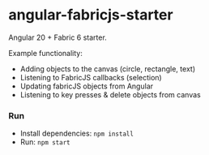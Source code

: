 # angular-fabricjs-starter

Angular 20 + Fabric 6 starter.

Example functionality:

* Adding objects to the canvas (circle, rectangle, text)
* Listening to FabricJS callbacks (selection)
* Updating fabricJS objects from Angular
* Listening to key presses & delete objects from canvas

### Run

* Install dependencies: `npm install`
* Run: `npm start`

